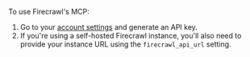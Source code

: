 To use Firecrawl's MCP:

1. Go to your [account settings](https://www.firecrawl.dev/app/api-keys) and generate an API key.
2. If you're using a self-hosted Firecrawl instance, you'll also need to provide your instance URL using the `firecrawl_api_url` setting.
